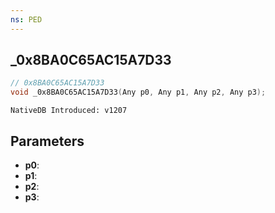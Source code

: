 ```yaml
---
ns: PED
---
```

## _0x8BA0C65AC15A7D33

```c
// 0x8BA0C65AC15A7D33
void _0x8BA0C65AC15A7D33(Any p0, Any p1, Any p2, Any p3);
```

```
NativeDB Introduced: v1207
```

## Parameters
* **p0**:
* **p1**:
* **p2**:
* **p3**:
